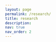 ```yaml
---
layout: page
permalink: /research/
title: research
description: 
nav: true
nav_order: 2
---
```


<!-- _pages/publications.md -->

<!-- Bibsearch Feature -->

<!-- {% include bib_search.liquid %}

<div class="publications">

{% bibliography %}

</div> -->
